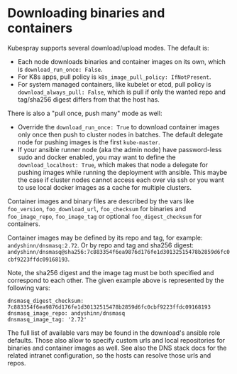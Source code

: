 Downloading binaries and containers
===================================

Kubespray supports several download/upload modes. The default is:

* Each node downloads binaries and container images on its own, which is
  ``download_run_once: False``.
* For K8s apps, pull policy is ``k8s_image_pull_policy: IfNotPresent``.
* For system managed containers, like kubelet or etcd, pull policy is
  ``download_always_pull: False``, which is pull if only the wanted repo and
  tag/sha256 digest differs from that the host has.

There is also a "pull once, push many" mode as well:

* Override the ``download_run_once: True`` to download container images only once
  then push to cluster nodes in batches. The default delegate node
  for pushing images is the first `kube-master`.
* If your ansible runner node (aka the admin node) have password-less sudo and
  docker enabled, you may want to define the ``download_localhost: True``, which
  makes that node a delegate for pushing images while running the deployment with
  ansible. This maybe the case if cluster nodes cannot access each over via ssh
  or you want to use local docker images as a cache for multiple clusters.

Container images and binary files are described by the vars like ``foo_version``,
``foo_download_url``, ``foo_checksum`` for binaries and ``foo_image_repo``,
``foo_image_tag`` or optional  ``foo_digest_checksum`` for containers.

Container images may be defined by its repo and tag, for example:
`andyshinn/dnsmasq:2.72`. Or by repo and tag and sha256 digest:
`andyshinn/dnsmasq@sha256:7c883354f6ea9876d176fe1d30132515478b2859d6fc0cbf9223ffdc09168193`.

Note, the sha256 digest and the image tag must be both specified and correspond
to each other. The given example above is represented by the following vars:
```
dnsmasq_digest_checksum: 7c883354f6ea9876d176fe1d30132515478b2859d6fc0cbf9223ffdc09168193
dnsmasq_image_repo: andyshinn/dnsmasq
dnsmasq_image_tag: '2.72'
```
The full list of available vars may be found in the download's ansible role defaults.
Those also allow to specify custom urls and local repositories for binaries and container
images as well. See also the DNS stack docs for the related intranet configuration,
so the hosts can resolve those urls and repos.
